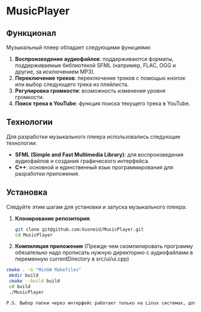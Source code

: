 # MusicPlayer

## Функционал

Музыкальный плеер обладает следующими функциями:

1. **Воспроизведение аудиофайлов**: поддерживаются форматы, поддерживаемые библиотекой SFML (например, FLAC, OGG и другие, за исключением MP3).
2. **Переключение треков**: переключение треков с помощью кнопок или выбор следующего трека из плейлиста.
3. **Регулировка громкости**: возможность изменения уровня громкости.
4. **Поиск трека в YouTube**: функция поиска текущего трека в YouTube.

## Технологии

Для разработки музыкального плеера использовались следующие технологии:

- **SFML (Simple and Fast Multimedia Library)**: для воспроизведения аудиофайлов и создания графического интерфейса.
- **C++**: основной и единственный язык программирования для разработки приложения.

## Установка

Следуйте этим шагам для установки и запуска музыкального плеера:

1. **Клонирование репозитория**:
   ```bash
   git clone git@github.com:kusneid/MusicPlayer.git
   cd MusicPlayer

2. **Компиляция приложения**
  (Прежде чем скомпилировать программу обязательно надо прописать нужную директорию с аудиофайлами в переменную currentDirectory в src/ui/ui.cpp)
  ```bash
  cmake . -G "MinGW Makefiles"
   mkdir build
   cmake --build build
   cd build
   ./MusicPlayer

P.S. Выбор папки через интерфейс работает только на Linux системах, для него необходимо установить kdialog
